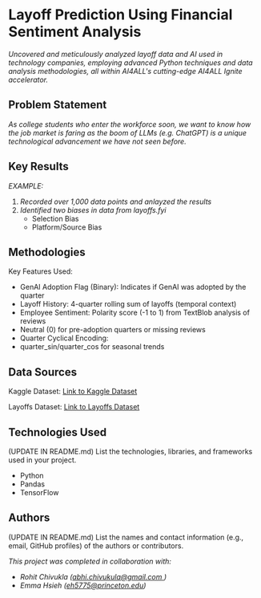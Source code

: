 # Layoff Prediction Using Financial Sentiment Analysis


*Uncovered and meticulously analyzed layoff data and AI used in technology companies, employing advanced Python techniques and data analysis methodologies, all within AI4ALL's cutting-edge AI4ALL Ignite accelerator.*


## Problem Statement

*As college students who enter the workforce soon, we want to know how the job market is faring as the boom of LLMs (e.g. ChatGPT) is a unique technological advancement we have not seen before.*

## Key Results 

*EXAMPLE:*
1. *Recorded over 1,000 data points and anlayzed the results*
2. *Identified two biases in data from layoffs.fyi*
   - Selection Bias
   - Platform/Source Bias


## Methodologies 



Key Features Used:
- GenAI Adoption Flag (Binary): Indicates if GenAI was adopted by the quarter
- Layoff History: 4-quarter rolling sum of layoffs (temporal context)
- Employee Sentiment: Polarity score (-1 to 1) from TextBlob analysis of reviews
- Neutral (0) for pre-adoption quarters or missing reviews
- Quarter Cyclical Encoding: 
- quarter_sin/quarter_cos for seasonal trends



## Data Sources

Kaggle Dataset: [Link to Kaggle Dataset](https://www.kaggle.com/datasets/tfisthis/enterprise-genai-adoption-and-workforce-impact-data)

Layoffs Dataset: [Link to Layoffs Dataset](https://layoffs.fyi/)

## Technologies Used 
(UPDATE IN README.md)
List the technologies, libraries, and frameworks used in your project.
- Python
- Pandas
- TensorFlow



## Authors

(UPDATE IN README.md)
List the names and contact information (e.g., email, GitHub profiles) of the authors or contributors.


*This project was completed in collaboration with:*
- *Rohit Chivukla ([abhi.chivukula@gmail.com
](abhi.chivukula@gmail.com
))*
- *Emma Hsieh ([eh5775@princeton.edu](mailto:eh5775@princeton.edu))*
